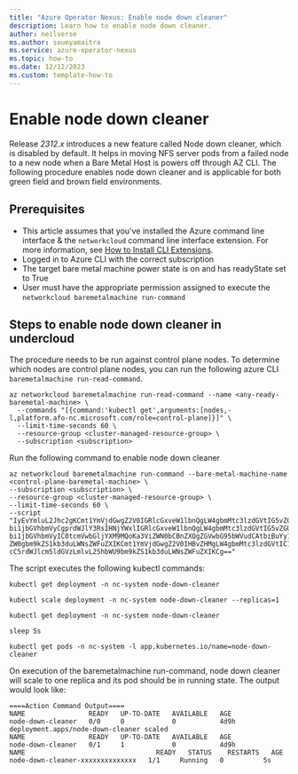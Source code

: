 ```yaml
---
title: "Azure Operator Nexus: Enable node down cleaner"
description: Learn how to enable node down cleaner.
author: neilverse
ms.author: soumyamaitra
ms.service: azure-operator-nexus
ms.topic: how-to
ms.date: 12/12/2023
ms.custom: template-how-to
---
```


# Enable node down cleaner

Release _2312.x_ introduces a new feature called Node down cleaner, which is disabled by default.
It helps in moving NFS server pods from a failed node to a new node when a Bare Metal Host is powers off through AZ CLI.
The following procedure enables node down cleaner and is applicable for both green field and brown field environments.

## Prerequisites

- This article assumes that you've installed the Azure command line interface & the `networkcloud` command line interface extension. For more information, see [How to Install CLI Extensions](./howto-install-cli-extensions.md).
- Logged in to Azure CLI with the correct subscription
- The target bare metal machine power state is on and has readyState set to True
- User must have the appropriate permission assigned to execute the `networkcloud baremetalmachine run-command`

## Steps to enable node down cleaner in undercloud

The procedure needs to be run against control plane nodes. To determine which nodes are control plane nodes, you can run the following azure CLI `baremetalmachine run-read-command`.

```azurecli
az networkcloud baremetalmachine run-read-command --name <any-ready-baremetal-machine> \
  --commands "[{command:'kubectl get',arguments:[nodes,-l,platform.afo-nc.microsoft.com/role=control-plane]}]" \
  --limit-time-seconds 60 \
  --resource-group <cluster-managed-resource-group> \
  --subscription <subscription>
```

Run the following command to enable node down cleaner

```azurecli
az networkcloud baremetalmachine run-command --bare-metal-machine-name <control-plane-baremetal-machine> \
--subscription <subscription> \
--resource-group <cluster-managed-resource-group> \
--limit-time-seconds 60 \
--script "IyEvYmluL2Jhc2gKCmt1YmVjdGwgZ2V0IGRlcGxveW1lbnQgLW4gbmMtc3lzdGVtIG5vZGUtZG93
bi1jbGVhbmVyCgprdWJlY3RsIHNjYWxlIGRlcGxveW1lbnQgLW4gbmMtc3lzdGVtIG5vZGUtZG93
bi1jbGVhbmVyIC0tcmVwbGljYXM9MQoKa3ViZWN0bCBnZXQgZGVwbG95bWVudCAtbiBuYy1zeXN0
ZW0gbm9kZS1kb3duLWNsZWFuZXIKCmt1YmVjdGwgZ2V0IHBvZHMgLW4gbmMtc3lzdGVtIC1sIGFw
cC5rdWJlcm5ldGVzLmlvL25hbWU9bm9kZS1kb3duLWNsZWFuZXIKCg=="
```

The script executes the following kubectl commands:

```console
kubectl get deployment -n nc-system node-down-cleaner

kubectl scale deployment -n nc-system node-down-cleaner --replicas=1

kubectl get deployment -n nc-system node-down-cleaner

sleep 5s

kubectl get pods -n nc-system -l app.kubernetes.io/name=node-down-cleaner
```

On execution of the baremetalmachine run-command, node down cleaner will scale to one replica and its pod should be in running state. The output would look like:

```output
====Action Command Output====
NAME                READY   UP-TO-DATE   AVAILABLE   AGE
node-down-cleaner   0/0     0            0           4d9h
deployment.apps/node-down-cleaner scaled
NAME                READY   UP-TO-DATE   AVAILABLE   AGE
node-down-cleaner   0/1     1            0           4d9h
NAME                                 READY   STATUS    RESTARTS   AGE
node-down-cleaner-xxxxxxxxxxxxxx   1/1     Running   0          5s
```
